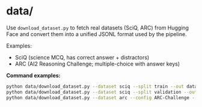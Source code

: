 # data/
Use `download_dataset.py` to fetch real datasets (SciQ, ARC) from Hugging Face and convert them into a unified JSONL format used by the pipeline.

Examples:
- SciQ (science MCQ, has correct answer + distractors)
- ARC (AI2 Reasoning Challenge; multiple-choice with answer keys)

**Command examples:**
```bash
python data/download_dataset.py --dataset sciq --split train --out data/sciq_train.jsonl --subject science
python data/download_dataset.py --dataset sciq --split validation --out data/sciq_val.jsonl --subject science --limit 200
python data/download_dataset.py --dataset arc --config ARC-Challenge --split train --out data/arc_challenge_train.jsonl --subject science
```
